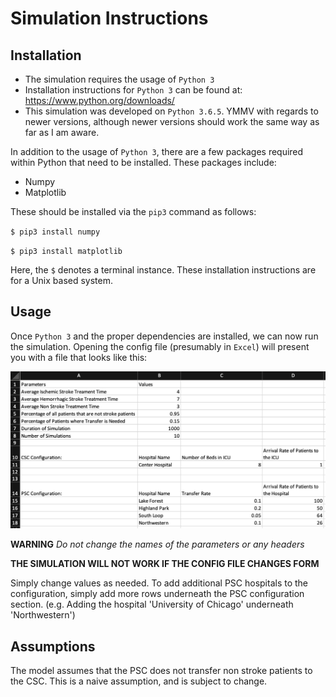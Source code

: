 # Simulation Instructions

## Installation

- The simulation requires the usage of `Python 3`
- Installation instructions for `Python 3` can be found at: https://www.python.org/downloads/
- This simulation was developed on `Python 3.6.5`. YMMV with regards to newer versions, although newer versions should work the same way as far as I am aware.

In addition to the usage of `Python 3`, there are a few packages required within Python that need to be installed. These packages include:

- Numpy
- Matplotlib

These should be installed via the `pip3` command as follows:

`$ pip3 install numpy`

`$ pip3 install matplotlib`

Here, the `$` denotes a terminal instance. These installation instructions are for a Unix based system.

## Usage

Once `Python 3` and the proper dependencies are installed, we can now run the simulation. Opening the config file (presumably in `Excel`) will present you with a file that looks like this:


![alt text](config.png "Config CSV File")

**WARNING** *Do not change the names of the parameters or any headers*

**THE SIMULATION WILL NOT WORK IF THE CONFIG FILE CHANGES FORM**

Simply change values as needed. To add additional PSC hospitals to the configuration, simply add more rows underneath the PSC configuration section. (e.g. Adding the hospital 'University of Chicago' underneath 'Northwestern')

## Assumptions

The model assumes that the PSC does not transfer non stroke patients to the CSC. This is a naive assumption, and is subject to change. 
